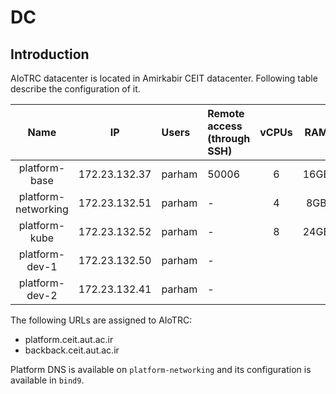 # DC
## Introduction
AIoTRC datacenter is located in Amirkabir CEIT datacenter. Following table describe the configuration of it.

| Name | IP | Users | Remote access (through SSH) | vCPUs | RAM |
|:----:|:--:|:----- | :------------ | :----: | :---: |
| platform-base | 172.23.132.37 | parham | 50006 | 6 | 16GB |
| platform-networking | 172.23.132.51 | parham | - | 4 | 8GB |
| platform-kube | 172.23.132.52 | parham | - | 8 | 24GB |
| platform-dev-1 | 172.23.132.50 | parham | - | | |
| platform-dev-2 | 172.23.132.41 | parham | - | | |

The following URLs are assigned to AIoTRC:

- platform.ceit.aut.ac.ir
- backback.ceit.aut.ac.ir

Platform DNS is available on `platform-networking` and its configuration is available in `bind9`.
